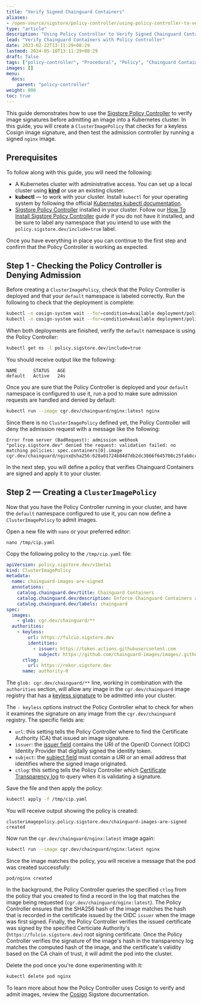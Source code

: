 ```yaml
---
title: "Verify Signed Chainguard Containers"
aliases:
- /open-source/sigstore/policy-controller/using-policy-controller-to-verify-signed-chainguard-images/
type: "article"
description: "Using Policy Controller to Verify Signed Chainguard Containers"
lead: "Verify Chainguard Containers with Policy Controller"
date: 2023-02-22T13:11:29+08:29
lastmod: 2024-05-10T13:11:29+08:29
draft: false
tags: ["policy-controller", "Procedural", "Policy", "Chainguard Containers"]
images: []
menu:
  docs:
    parent: "policy-controller"
weight: 006
toc: true
---
```


This guide demonstrates how to use the [Sigstore Policy Controller](https://docs.sigstore.dev/policy-controller/overview/) to verify image signatures before admitting an image into a Kubernetes cluster. In this guide, you will create a `ClusterImagePolicy` that checks for a keyless Cosign image signature, and then test the admission controller by running a signed `nginx` image.

## Prerequisites

To follow along with this guide, you will need the following:

* A Kubernetes cluster with administrative access. You can set up a local cluster using [**kind**](https://kind.sigs.k8s.io/docs/user/quick-start/#installation) or use an existing cluster.
* **kubectl** — to work with your cluster. Install `kubectl` for your operating system by following the official [Kubernetes kubectl documentation](https://kubernetes.io/docs/tasks/tools/#kubectl).
* [Sigstore Policy Controller](https://docs.sigstore.dev/policy-controller/overview/) installed in your cluster. Follow our [How To Install Sigstore Policy Controller](/open-source/sigstore/policy-controller/how-to-install-policy-controller/) guide if you do not have it installed, and be sure to label any namespace that you intend to use with the `policy.sigstore.dev/include=true` label.

Once you have everything in place you can continue to the first step and confirm that the Policy Controller is working as expected.

## Step 1 - Checking the Policy Controller is Denying Admission

Before creating a `ClusterImagePolicy`, check that the Policy Controller is deployed and that your `default` namespace is labeled correctly. Run the following to check that the deployment is complete:

```bash
kubectl -n cosign-system wait --for=condition=Available deployment/policy-controller-webhook && \
kubectl -n cosign-system wait --for=condition=Available deployment/policy-controller-policy-webhook
```

When both deployments are finished, verify the `default` namespace is using the Policy Controller:

```sh
kubectl get ns -l policy.sigstore.dev/include=true
```

You should receive output like the following:

```output
NAME      STATUS   AGE
default   Active   24s
```

Once you are sure that the Policy Controller is deployed and your `default` namespace is configured to use it, run a pod to make sure admission requests are handled and denied by default:

```bash
kubectl run --image cgr.dev/chainguard/nginx:latest nginx
```

Since there is no `ClusterImagePolicy` defined yet, the Policy Controller will deny the admission request with a message like the following:

```output
Error from server (BadRequest): admission webhook "policy.sigstore.dev" denied the request: validation failed: no matching policies: spec.containers[0].image
cgr.dev/chainguard/nginx@sha256:628a01724b84d7db2dc3866f645708c25fab8cce30b98d3e5b76696291d65c4a
```

In the next step, you will define a policy that verifies Chainguard Containers are signed and apply it to your cluster.

## Step 2 — Creating a `ClusterImagePolicy`

Now that you have the Policy Controller running in your cluster, and have the `default` namespace configured to use it, you can now define a `ClusterImagePolicy` to admit images.

Open a new file with `nano` or your preferred editor:

```shell
nano /tmp/cip.yaml
```

Copy the following policy to the `/tmp/cip.yaml` file:

```yaml
apiVersion: policy.sigstore.dev/v1beta1
kind: ClusterImagePolicy
metadata:
  name: chainguard-images-are-signed
  annotations:
    catalog.chainguard.dev/title: Chainguard Containers
    catalog.chainguard.dev/description: Enforce Chainguard Containers are signed
    catalog.chainguard.dev/labels: chainguard
spec:
  images:
    - glob: cgr.dev/chainguard/**
  authorities:
    - keyless:
        url: https://fulcio.sigstore.dev
        identities:
          - issuer: https://token.actions.githubusercontent.com
            subject: https://github.com/chainguard-images/images/.github/workflows/release.yaml@refs/heads/main
      ctlog:
        url: https://rekor.sigstore.dev
      name: authority-0
```

The `glob: cgr.dev/chainguard/**` line, working in combination with the `authorities` section, will allow any image in the `cgr.dev/chainguard` image registry that has a [keyless signature](https://docs.sigstore.dev/cosign/signing/overview/) to be admitted into your cluster.

The `- keyless` options instruct the Policy Controller what to check for when it examines the signature on any image from the `cgr.dev/chainguard` registry. The specific fields are:

* `url`: this setting tells the Policy Controller where to find the Certificate Authority (CA) that issued an image signature.
* `issuer`: the [issuer field](https://github.com/sigstore/fulcio/blob/main/docs/oid-info.md#1361415726411--issuer) contains the URI of the OpenID Connect (OIDC) Identity Provider that digitally signed the identity token.
* `subject`: the [subject field](https://github.com/sigstore/fulcio/blob/main/docs/certificate-specification.md#issued-certificate) must contain a URI or an email address that identifies where the signed image originated.
* `ctlog`: this setting tells the Policy Controller which [Certificate Transparency log](/open-source/sigstore/rekor/an-introduction-to-rekor/#transparency-log) to query when it is validating a signature.

Save the file and then apply the policy:

```bash
kubectl apply -f /tmp/cip.yaml
```

You will receive output showing the policy is created:

```output
clusterimagepolicy.policy.sigstore.dev/chainguard-images-are-signed created
```

Now run the `cgr.dev/chainguard/nginx:latest` image again:

```bash
kubectl run --image cgr.dev/chainguard/nginx:latest nginx
```

Since the image matches the policy, you will receive a message that the pod was created successfully:

```output
pod/nginx created
```

In the background, the Policy Controller queries the specified `ctlog` from the policy that you created to find a record in the log that matches the image being requested (`cgr.dev/chainguard/nginx:latest`). The Policy Controller ensures that the SHA256 hash of the image matches the hash that is recorded in the certificate issued by the OIDC `issuer` when the image was first signed. Finally, the Policy Controller verifies the issued certificate was signed by the specified Certiciate Authority's (`https://fulcio.sigstore.dev`) root signing certificate. Once the Policy Controller verifies the signature of the image's hash in the transparency log matches the computed hash of the image, and the certificate's validity based on the CA chain of trust, it will admit the pod into the cluster.

Delete the pod once you're done experimenting with it:

```sh
kubectl delete pod nginx
```

To learn more about how the Policy Controller uses Cosign to verify and admit images, review the [Cosign](https://docs.sigstore.dev/cosign/signing/overview/) Sigstore documentation.
